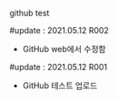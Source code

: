 github test


#update : 2021.05.12 R002
- GitHub web에서 수정함

#update : 2021.05.12 R001
- GitHub 테스트 업로드 
